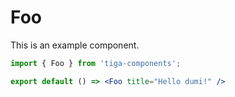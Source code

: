 # Foo

This is an example component.

```jsx
import { Foo } from 'tiga-components';

export default () => <Foo title="Hello dumi!" />
```
